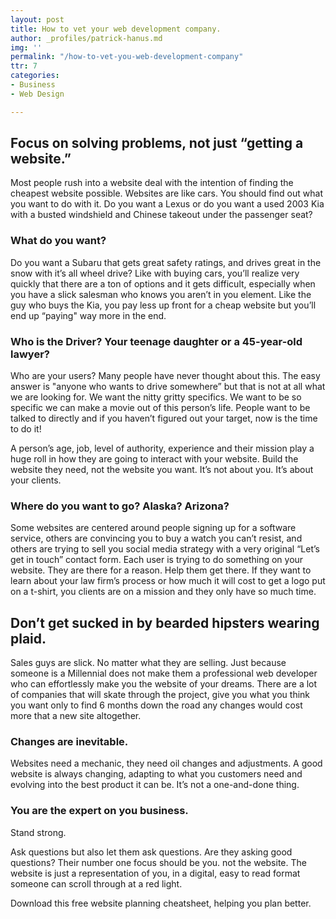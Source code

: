 ```yaml
---
layout: post
title: How to vet your web development company.
author: _profiles/patrick-hanus.md
img: ''
permalink: "/how-to-vet-you-web-development-company"
ttr: 7
categories:
- Business
- Web Design

---
```

## Focus on solving problems, not just “getting a website.”

Most people rush into a website deal with the intention of finding the cheapest website possible. Websites are like cars. You should find out what you want to do with it. Do you want a Lexus or do you want a used 2003 Kia with a busted windshield and Chinese takeout under the passenger seat?

### What do you want?

Do you want a Subaru that gets great safety ratings, and drives great in the snow with it’s all wheel drive? Like with buying cars, you’ll realize very quickly that there are a ton of options and it gets difficult, especially when you have a slick salesman who knows you aren’t in you element. Like the guy who buys the Kia, you pay less up front for a cheap website but you’ll end up “paying" way more in the end.

### Who is the Driver? Your teenage daughter or a 45-year-old lawyer?

Who are your users? Many people have never thought about this. The easy answer is "anyone who wants to drive somewhere” but that is not at all what we are looking for. We want the nitty gritty specifics. We want to be so specific we can make a movie out of this person’s life. People want to be talked to directly and if you haven’t figured out your target, now is the time to do it!

A person’s age, job, level of authority, experience and their mission play a huge roll in how they are going to interact with your website. Build the website they need, not the website you want. It’s not about you. It’s about your clients.

### Where do you want to go? Alaska? Arizona?

Some websites are centered around people signing up for a software service, others are convincing you to buy a watch you can’t resist, and others are trying to sell you social media strategy with a very original “Let’s get in touch” contact form. Each user is trying to do something on your website. They are there for a reason. Help them get there. If they want to learn about your law firm’s process or how much it will cost to get a logo put on a t-shirt, you clients are on a mission and they only have so much time.

## Don’t get sucked in by bearded hipsters wearing plaid.

Sales guys are slick. No matter what they are selling. Just because someone is a Millennial does not make them a professional web developer who can effortlessly make you the website of your dreams. There are a lot of companies that will skate through the project, give you what you think you want only to find 6 months down the road any changes would cost more that a new site altogether.

### Changes are inevitable.

Websites need a mechanic, they need oil changes and adjustments. A good website is always changing, adapting to what you customers need and evolving into the best product it can be. It’s not a one-and-done thing.

### You are the expert on you business.

Stand strong.

Ask questions but also let them ask questions. Are they asking good questions?
Their number one focus should be you. not the website. The website is just a representation of you, in a digital, easy to read format someone can scroll through at a red light.

Download this free website planning cheatsheet, helping you plan better.